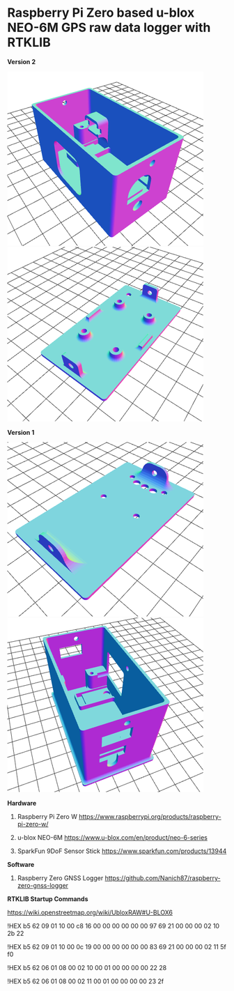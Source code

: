 # Raspberry Pi Zero based u-blox NEO-6M GPS raw data logger with RTKLIB

**Version 2**

![Part 1 V2](https://raw.githubusercontent.com/Nanich87/raspberry-gnss-rtk-ublox-neo-6m/master/images/3d/part_1_v2.png)
![Part 2 V2](https://raw.githubusercontent.com/Nanich87/raspberry-gnss-rtk-ublox-neo-6m/master/images/3d/part_2_v2.png)

**Version 1**

![Part 1 V2](https://raw.githubusercontent.com/Nanich87/raspberry-gnss-rtk-ublox-neo-6m/master/images/3d/part_1_v1.png)
![Part 2 V2](https://raw.githubusercontent.com/Nanich87/raspberry-gnss-rtk-ublox-neo-6m/master/images/3d/part_2_v1.png)

**Hardware**

1. Raspberry Pi Zero W https://www.raspberrypi.org/products/raspberry-pi-zero-w/

2. u-blox NEO-6M https://www.u-blox.com/en/product/neo-6-series

3. SparkFun 9DoF Sensor Stick https://www.sparkfun.com/products/13944

**Software**

1. Raspberry Zero GNSS Logger https://github.com/Nanich87/raspberry-zero-gnss-logger

**RTKLIB Startup Commands**

https://wiki.openstreetmap.org/wiki/UbloxRAW#U-BLOX6

!HEX b5 62 09 01 10 00 c8 16 00 00 00 00 00 00 97 69 21 00 00 00 02 10 2b 22

!HEX b5 62 09 01 10 00 0c 19 00 00 00 00 00 00 83 69 21 00 00 00 02 11 5f f0

!HEX b5 62 06 01 08 00 02 10 00 01 00 00 00 00 22 28

!HEX b5 62 06 01 08 00 02 11 00 01 00 00 00 00 23 2f
